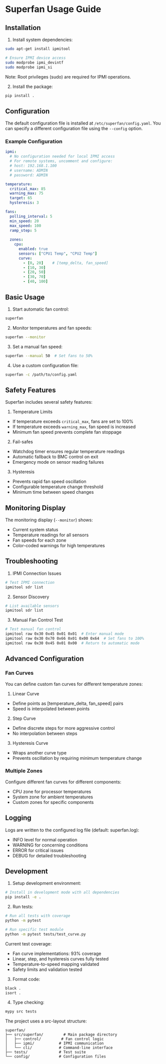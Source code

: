 # Superfan Usage Guide

## Installation

1. Install system dependencies:
```bash
sudo apt-get install ipmitool

# Ensure IPMI device access
sudo modprobe ipmi_devintf
sudo modprobe ipmi_si
```

Note: Root privileges (sudo) are required for IPMI operations.

2. Install the package:
```bash
pip install .
```

## Configuration

The default configuration file is installed at `/etc/superfan/config.yaml`. You can specify a different configuration file using the `--config` option.

### Example Configuration

```yaml
ipmi:
  # No configuration needed for local IPMI access
  # For remote systems, uncomment and configure:
  # host: 192.168.1.100
  # username: ADMIN
  # password: ADMIN

temperature:
  critical_max: 85
  warning_max: 75
  target: 65
  hysteresis: 3

fans:
  polling_interval: 5
  min_speed: 20
  max_speed: 100
  ramp_step: 5
  
  zones:
    cpu:
      enabled: true
      sensors: ["CPU1 Temp", "CPU2 Temp"]
      curve:
        - [0, 20]    # [temp_delta, fan_speed]
        - [10, 30]
        - [20, 50]
        - [30, 70]
        - [40, 100]
```

## Basic Usage

1. Start automatic fan control:
```bash
superfan
```

2. Monitor temperatures and fan speeds:
```bash
superfan --monitor
```

3. Set a manual fan speed:
```bash
superfan --manual 50  # Set fans to 50%
```

4. Use a custom configuration file:
```bash
superfan -c /path/to/config.yaml
```

## Safety Features

Superfan includes several safety features:

1. Temperature Limits
- If temperature exceeds `critical_max`, fans are set to 100%
- If temperature exceeds `warning_max`, fan speed is increased
- Minimum fan speed prevents complete fan stoppage

2. Fail-safes
- Watchdog timer ensures regular temperature readings
- Automatic fallback to BMC control on exit
- Emergency mode on sensor reading failures

3. Hysteresis
- Prevents rapid fan speed oscillation
- Configurable temperature change threshold
- Minimum time between speed changes

## Monitoring Display

The monitoring display (`--monitor`) shows:
- Current system status
- Temperature readings for all sensors
- Fan speeds for each zone
- Color-coded warnings for high temperatures

## Troubleshooting

1. IPMI Connection Issues
```bash
# Test IPMI connection
ipmitool sdr list
```

2. Sensor Discovery
```bash
# List available sensors
ipmitool sdr list
```

3. Manual Fan Control Test
```bash
# Test manual fan control
ipmitool raw 0x30 0x45 0x01 0x01  # Enter manual mode
ipmitool raw 0x30 0x70 0x66 0x01 0x00 0x64  # Set fans to 100%
ipmitool raw 0x30 0x45 0x01 0x00  # Return to automatic mode
```

## Advanced Configuration

### Fan Curves

You can define custom fan curves for different temperature zones:

1. Linear Curve
- Define points as [temperature_delta, fan_speed] pairs
- Speed is interpolated between points

2. Step Curve
- Define discrete steps for more aggressive control
- No interpolation between steps

3. Hysteresis Curve
- Wraps another curve type
- Prevents oscillation by requiring minimum temperature change

### Multiple Zones

Configure different fan curves for different components:
- CPU zone for processor temperatures
- System zone for ambient temperatures
- Custom zones for specific components

## Logging

Logs are written to the configured log file (default: superfan.log):
- INFO level for normal operation
- WARNING for concerning conditions
- ERROR for critical issues
- DEBUG for detailed troubleshooting

## Development

1. Setup development environment:
```bash
# Install in development mode with all dependencies
pip install -e .
```

2. Run tests:
```bash
# Run all tests with coverage
python -m pytest

# Run specific test module
python -m pytest tests/test_curve.py
```

Current test coverage:
- Fan curve implementations: 93% coverage
- Linear, step, and hysteresis curves fully tested
- Temperature-to-speed mapping validated
- Safety limits and validation tested

3. Format code:
```bash
black .
isort .
```

4. Type checking:
```bash
mypy src tests
```

The project uses a src-layout structure:
```
superfan/
├── src/superfan/         # Main package directory
│   ├── control/         # Fan control logic
│   ├── ipmi/           # IPMI communication
│   └── cli/            # Command-line interface
├── tests/              # Test suite
└── config/             # Configuration files
```
